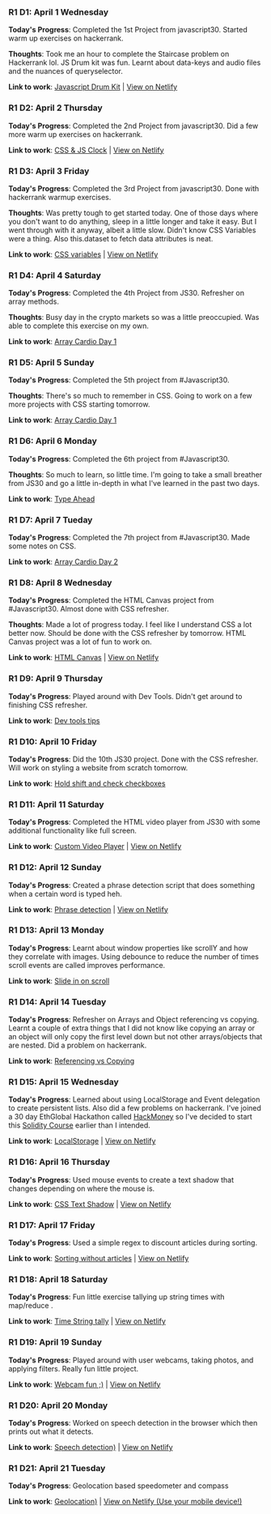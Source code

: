 ### R1 D1: April 1 Wednesday

**Today's Progress**: Completed the 1st Project from javascript30. Started warm up exercises on hackerrank.

**Thoughts**: Took me an hour to complete the Staircase problem on Hackerrank lol. JS Drum kit was fun. Learnt about data-keys and audio files and the nuances of queryselector.

**Link to work**: [Javascript Drum Kit](https://github.com/saurabh/Javascript30/tree/master/01%20-%20JavaScript%20Drum%20Kit) | [View on Netlify](https://dazzling-shannon-d5f638.netlify.com/)


### R1 D2: April 2 Thursday

**Today's Progress**: Completed the 2nd Project from javascript30. Did a few more warm up exercises on hackerrank.

**Link to work**: [CSS & JS Clock](https://github.com/saurabh/Javascript30/tree/master/02%20-%20JS%20and%20CSS%20Clock) | [View on Netlify](https://frosty-hamilton-9e4782.netlify.com/)


### R1 D3: April 3 Friday

**Today's Progress**: Completed the 3rd Project from javascript30. Done with hackerrank warmup exercises.

**Thoughts**: Was pretty tough to get started today. One of those days where you don't want to do anything, sleep in a little longer and take it easy. But I went through with it anyway, albeit a little slow. Didn't know CSS Variables were a thing. Also this.dataset to fetch data attributes is neat.

**Link to work**: [CSS variables](https://github.com/saurabh/Javascript30/tree/master/03%20-%20CSS%20Variables) | [View on Netlify](https://gallant-leakey-7bb80a.netlify.com)


### R1 D4: April 4 Saturday

**Today's Progress**: Completed the 4th Project from JS30. Refresher on array methods.

**Thoughts**: Busy day in the crypto markets so was a little preoccupied. Was able to complete this exercise on my own.

**Link to work**: [Array Cardio Day 1](https://github.com/saurabh/Javascript30/tree/master/04%20-%20Array%20Cardio%20Day%201)


### R1 D5: April 5 Sunday

**Today's Progress**: Completed the 5th project from #Javascript30.

**Thoughts**: There's so much to remember in CSS. Going to work on a few more projects with CSS starting tomorrow.

**Link to work**: [Array Cardio Day 1](https://github.com/saurabh/Javascript30/tree/master/05%20-%20Flex%20Panel%20Gallery)


### R1 D6: April 6 Monday

**Today's Progress**: Completed the 6th project from #Javascript30.

**Thoughts**: So much to learn, so little time. I'm going to take a small breather from JS30 and go a little in-depth in what I've learned in the past two days.

**Link to work**: [Type Ahead](https://github.com/saurabh/Javascript30/tree/master/06%20-%20Type%20Ahead)


### R1 D7: April 7 Tueday

**Today's Progress**: Completed the 7th project from #Javascript30. Made some notes on CSS.

**Link to work**: [Array Cardio Day 2](https://github.com/saurabh/Javascript30/tree/master/07%20-%20Array%20Cardio%20Day%202)


### R1 D8: April 8 Wednesday

**Today's Progress**: Completed the HTML Canvas project from #Javascript30. Almost done with CSS refresher.

**Thoughts**: Made a lot of progress today. I feel like I understand CSS a lot better now. Should be done with the CSS refresher by tomorrow. HTML Canvas project was a lot of fun to work on.

**Link to work**: [HTML Canvas](https://github.com/saurabh/Javascript30/tree/master/08%20-%20Fun%20with%20HTML5%20Canvas) | [View on Netlify](https://pensive-babbage-87b8e9.netlify.com/)


### R1 D9: April 9 Thursday

**Today's Progress**: Played around with Dev Tools. Didn't get around to finishing CSS refresher.

**Link to work**: [Dev tools tips](https://github.com/saurabh/Javascript30/tree/master/09%20-%20Dev%20Tools%20Domination)


### R1 D10: April 10 Friday

**Today's Progress**: Did the 10th JS30 project. Done with the CSS refresher. Will work on styling a website from scratch tomorrow.

**Link to work**: [Hold shift and check checkboxes](https://github.com/saurabh/Javascript30/tree/master/10%20-%20Hold%20Shift%20and%20Check%20Checkboxes)


### R1 D11: April 11 Saturday

**Today's Progress**: Completed the HTML video player from JS30 with some additional functionality like full screen.

**Link to work**: [Custom Video Player](https://github.com/saurabh/Javascript30/tree/master/11%20-%20Custom%20Video%20Player) | [View on Netlify](https://nostalgic-bhaskara-b1e207.netlify.com/)


### R1 D12: April 12 Sunday

**Today's Progress**: Created a phrase detection script that does something when a certain word is typed heh.

**Link to work**: [Phrase detection](https://github.com/saurabh/Javascript30/tree/master/12%20-%20Key%20Sequence%20Detection) | [View on Netlify](https://naughty-agnesi-c8e70c.netlify.com/)


### R1 D13: April 13 Monday

**Today's Progress**: Learnt about window properties like scrollY and how they correlate with images. Using debounce to reduce the number of times scroll events are called improves performance.

**Link to work**: [Slide in on scroll](https://github.com/saurabh/Javascript30/tree/master/13%20-%20Slide%20in%20on%20Scroll)


### R1 D14: April 14 Tuesday

**Today's Progress**: Refresher on Arrays and Object referencing vs copying. Learnt a couple of extra things that I did not know like copying an array or an object will only copy the first level down but not other arrays/objects that are nested. Did a problem on hackerrank. 

**Link to work**: [Referencing vs Copying](https://github.com/saurabh/Javascript30/tree/master/14%20-%20JavaScript%20References%20VS%20Copying)


### R1 D15: April 15 Wednesday

**Today's Progress**: Learned about using LocalStorage and Event delegation to create persistent lists. Also did a few problems on hackerrank. I've joined a 30 day EthGlobal Hackathon called [HackMoney](https://hackathon.money/) so I've decided to start this [Solidity Course](https://www.udemy.com/course/blockchain-developer/) earlier than I intended.

**Link to work**: [LocalStorage](https://github.com/saurabh/Javascript30/tree/master/15%20-%20LocalStorage) | [View on Netlify](https://elated-kare-a6776b.netlify.app)


### R1 D16: April 16 Thursday

**Today's Progress**: Used mouse events to create a text shadow that changes depending on where the mouse is. 

**Link to work**: [CSS Text Shadow](https://github.com/saurabh/Javascript30/tree/master/16%20-%20Mouse%20Move%20Shadow) | [View on Netlify](https://youthful-knuth-921be0.netlify.app/)


### R1 D17: April 17 Friday

**Today's Progress**: Used a simple regex to discount articles during sorting. 

**Link to work**: [Sorting without articles](https://github.com/saurabh/Javascript30/tree/master/17%20-%20Sort%20Without%20Articles) | [View on Netlify](https://practical-aryabhata-a30d99.netlify.app)


### R1 D18: April 18 Saturday

**Today's Progress**: Fun little exercise tallying up string times with map/reduce . 

**Link to work**: [Time String tally](https://github.com/saurabh/Javascript30/tree/master/18%20-%20Adding%20Up%20Times%20with%20Reduce) | [View on Netlify](https://frosty-kowalevski-88d9bb.netlify.app/)


### R1 D19: April 19 Sunday

**Today's Progress**: Played around with user webcams, taking photos, and applying filters. Really fun little project.

**Link to work**: [Webcam fun ;)](https://github.com/saurabh/Javascript30/tree/master/19%20-%20Webcam%20Fun) | [View on Netlify](https://gifted-brattain-4de905.netlify.app/)


### R1 D20: April 20 Monday

**Today's Progress**: Worked on speech detection in the browser which then prints out what it detects.

**Link to work**: [Speech detection)](https://github.com/saurabh/Javascript30/tree/master/20%20-%20Speech%20Detection) | [View on Netlify](https://zen-jepsen-193bf7.netlify.app/)


### R1 D21: April 21 Tuesday

**Today's Progress**: Geolocation based speedometer and compass

**Link to work**: [Geolocation)](https://github.com/saurabh/Javascript30/tree/master/21%20-%20Geolocation) | [View on Netlify (Use your mobile device!)](https://keen-heisenberg-cf597f.netlify.app/)
